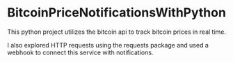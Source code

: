 # BitcoinPriceNotificationsWithPython
This python project utilizes the bitcoin api to track bitcoin prices in real time. 

I also explored HTTP requests using the requests package and used a webhook to connect this service with notifications.
